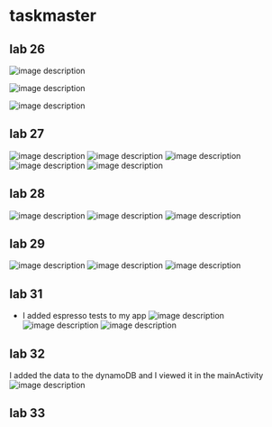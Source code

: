 # taskmaster

## lab 26

![image description](MainActivity.PNG)

![image description](AddTask.PNG)

![image description](AllTasks.PNG)


## lab 27

![image description](mainpage.PNG)
![image description](settings.PNG)
![image description](taskdetail.PNG)
![image description](taskdetail2.PNG)
![image description](taskdetail3.PNG)


## lab 28
![image description](lab28-1.PNG)
![image description](lab28-2.PNG)
![image description](lab28-3.PNG)


## lab 29
![image description](lab29-1.PNG)
![image description](lab29-2.PNG)
![image description](lab29-3.PNG)


## lab 31
- I added espresso tests to my app
![image description](homepagetest.png)
![image description](settingstest.png)
![image description](recycletest.png)


## lab 32
I added the data to the dynamoDB and I viewed it in the mainActivity
![image description](lab32.PNG)

## lab 33





